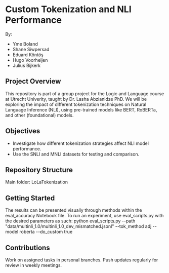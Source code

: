 # Custom Tokenization and NLI Performance

By:

- Yme Boland
- Shane Siwpersad
- Eduard Köntöş
- Hugo Voorheijen
- Julius Bijkerk

## Project Overview

This repository is part of a group project for the Logic and Language course at Utrecht Univerity, taught by Dr. Lasha Abzianidze PhD.
We will be exploring the impact of different tokenization techniques on Natural Language Inference (NLI), using pre-trained models like BERT, RoBERTa, and other (foundational) models.

## Objectives

- Investigate how different tokenization strategies affect NLI model performance.
- Use the SNLI and MNLI datasets for testing and comparison.

## Repository Structure

Main folder: LoLaTokenization

## Getting Started

The results can be presented visually through methods within the eval_accuracy Notebook file.
To run an experiment, use eval_scripts.py with the desired parameters as such: 
python eval_scripts.py --path "data/multinli_1.0/multinli_1.0_dev_mismatched.jsonl" --tok_method adj --model roberta --do_custom true

## Contributions

Work on assigned tasks in personal branches.
Push updates regularly for review in weekly meetings.

